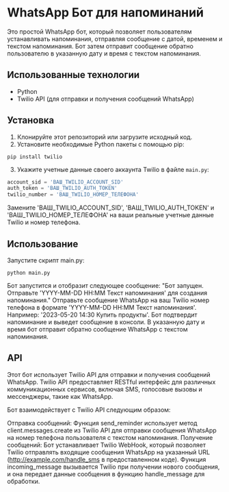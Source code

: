 # WhatsApp Бот для напоминаний

Это простой WhatsApp бот, который позволяет пользователям устанавливать напоминания, отправляя сообщение с датой, временем и текстом напоминания. Бот затем отправит сообщение обратно пользователю в указанную дату и время с текстом напоминания.

## Использованные технологии

- Python
- Twilio API (для отправки и получения сообщений WhatsApp)

## Установка

1. Клонируйте этот репозиторий или загрузите исходный код.
2. Установите необходимые Python пакеты с помощью pip: 

```pip install twilio```

3. Укажите учетные данные своего аккаунта Twilio в файле `main.py`:

```python
account_sid = 'ВАШ_TWILIO_ACCOUNT_SID'
auth_token = 'ВАШ_TWILIO_AUTH_TOKEN'
twilio_number = 'ВАШ_TWILIO_НОМЕР_ТЕЛЕФОНА'
```

Замените 'ВАШ_TWILIO_ACCOUNT_SID', 'ВАШ_TWILIO_AUTH_TOKEN' и 'ВАШ_TWILIO_НОМЕР_ТЕЛЕФОНА' на ваши реальные учетные данные Twilio и номер телефона.

## Использование
Запустите скрипт main.py:

```python main.py```

Бот запустится и отобразит следующее сообщение: "Бот запущен. Отправьте 'YYYY-MM-DD HH:MM Текст напоминания' для создания напоминания."
Отправьте сообщение WhatsApp на ваш Twilio номер телефона в формате 'YYYY-MM-DD HH:MM Текст напоминания'. Например: '2023-05-20 14:30 Купить продукты'.
Бот подтвердит напоминание и выведет сообщение в консоли.
В указанную дату и время бот отправит обратно сообщение WhatsApp с текстом напоминания.
## API
Этот бот использует Twilio API для отправки и получения сообщений WhatsApp. Twilio API предоставляет RESTful интерфейс для различных коммуникационных сервисов, включая SMS, голосовые вызовы и мессенджеры, такие как WhatsApp.

Бот взаимодействует с Twilio API следующим образом:

Отправка сообщений: Функция send_reminder использует метод client.messages.create из Twilio API для отправки сообщения WhatsApp на номер телефона пользователя с текстом напоминания.
Получение сообщений: Бот устанавливает Twilio WebHook, который позволяет Twilio отправлять входящие сообщения WhatsApp на указанный URL (http://example.com/handle_sms в предоставленном коде). Функция incoming_message вызывается Twilio при получении нового сообщения, и она передает данные сообщения в функцию handle_message для обработки.
